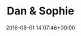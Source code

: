 ---
title:		"Dan & Sophie"
type:		"photos"
mediatype:		"upload"
location:		"Dublin, Ireland"
date:		"2016-08-01 14:07:46+00:00"
album:		"people"
filename:		"dan-sophie.md"
series:		"family"
cl_public_id:		"people/dan_sophie"
cl_version:		1497005391
format:		"tiff"
bytes:		2137540
width:		810
height:		1440
colours:
- "#85553A"
- "#BC8964"
- "#8A8080"
- "#43281D"
- "#979096"
- "#6A3A16"
- "#222937"
- "#E1C5BB"
- "#3E597F"
- "#5E96C6"
- "#C7C9D8"
- "#401610"
- "#003A82"
- "#0078D5"
- "#313139"
- "#005ABD"
- "#011532"
- "#7C4747"
- "#C39667"
- "#638CBE"
- "#7E7C8B"
- "#CE8D8B"
- "#3E351E"
- "#362E2D"
- "#021F38"
- "#C8D160"
exposure_mode:		"Auto"
program:		"Aperture-priority AE"
aperture:		"2.8"
focal_length:		"24.0 mm"
iso:		"200"
shutter_speed:		"1/400"
metering:		"Multi-segment"
flash:		"Off, Did not fire"
white_balance:		"Custom"
colour_temp:		"4650"
has_crop:		"true"
orientation:		"Horizontal (normal)"
camera_model:		"NIKON D800"
lens_info:		"24-70mm f/2.8"
artist:		"No artist info"
x_resolution:		"300"
y_resolution:		"300"
---